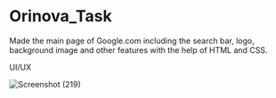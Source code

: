 # Orinova_Task
Made the main page of Google.com including the search bar, logo,  background image and other features with the help of HTML and CSS.

UI/UX

![Screenshot (219)](https://user-images.githubusercontent.com/116277146/236691412-9ccd6bca-e100-439d-b07b-3a69993555ee.png)
